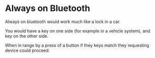 # Always on Bluetooth

Always on bluetooth would work much like a lock in a car.

You would have a key on one side (for example in a vehicle system), and key on the other side.

When in range by a press of a button if they keys match they requesting device could proceed.
